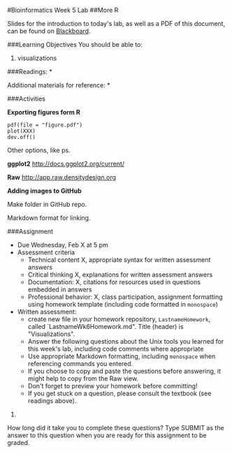 #Bioinformatics Week 5 Lab
##More R

Slides for the introduction to today's lab, as well as a PDF of this document, can be found on [Blackboard](http://blackboard.uttyler.edu).

###Learning Objectives
You should be able to:

1. visualizations

###Readings:
* 

Additional materials for reference:
* 

###Activities

**Exporting figures form R**

```
pdf(file = "figure.pdf")
plot(XXX)
dev.off()
```

Other options, like ps.

**ggplot2**
http://docs.ggplot2.org/current/

**Raw**
http://app.raw.densitydesign.org

**Adding images to GitHub**

Make folder in GitHub repo.

Markdown format for linking.

###Assignment
* Due Wednesday, Feb X at 5 pm
* Assessment criteria
	* Technical content X, appropriate syntax for written assessment answers
	* Critical thinking X, explanations for written assessment answers
	* Documentation: X, citations for resources used in questions embedded in answers
	* Professional behavior: X, class participation, assignment formatting using homework template (including code formatted in `monospace`)
* Written assessment: 
	* create new file in your homework repository, `LastnameHomework`, called `LastnameWk6Homework.md". Title (header) is "Visualizations".
	* Answer the following questions about the Unix tools you learned for this week's lab, including code comments where appropriate 				
	* Use appropriate Markdown formatting, including `monospace` when referencing commands you entered. 
	* If you choose to copy and paste the questions before answering, it might help to copy from the Raw view. 
	* Don't forget to preview your homework before committing! 
	* If you get stuck on a question, please consult the textbook (see readings above).

1. 

How long did it take you to complete these questions?
Type SUBMIT as the answer to this question when you are ready for this assignment to be graded.
